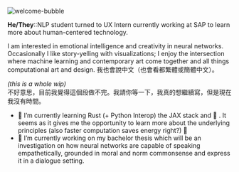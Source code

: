 ![welcome-bubble](https://user-images.githubusercontent.com/38283585/130285518-4667d2ea-a22c-4b9c-b808-37d2fe439a39.png)



**He/They**::NLP student turned to UX Intern currently working at SAP to learn more about human-centered technology.  
  
I am interested in emotional intelligence and creativity in neural networks. Occasionally I like story-yelling with visualizations; I enjoy the intersection where machine learning and contemporary art come together and all things computational art and design.
我也會說中文（也會看都繁體或簡體中文）。

_(this is a whole wip)_  
不好意思，目前我覺得這個段做不完。我請你等一下，我真的想繼續寫，但是現在我沒有時間。

- 🌱 I’m currently learning Rust (+ Python Interop) the JAX stack and 🤗 . It seems as it gives me the opportunity to learn more about the underlying principles (also faster computation saves energy right?) 🎉
- 🔭 I’m currently working on my bachelor thesis which will be an investigation on how neural networks are capable of speaking empathetically, grounded in moral and norm commonsense and express it in a dialogue setting.

<!--
**benjaminbeilharz/benjaminbeilharz** is a ✨ _special_ ✨ repository because its `README.md` (this file) appears on your GitHub profile.

Here are some ideas to get you started:



- 👯 I’m looking to collaborate on ...
- 🤔 I’m looking for help with ...
- 💬 Ask me about ...
- 📫 How to reach me: ...
- 😄 Pronouns: ...
- ⚡ Fun fact: ...
-->
